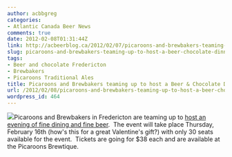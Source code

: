 ```yaml
---
author: acbbgreg
categories:
- Atlantic Canada Beer News
comments: true
date: 2012-02-08T01:31:44Z
link: http://acbeerblog.ca/2012/02/07/picaroons-and-brewbakers-teaming-up-to-host-a-beer-chocolate-dinner/
slug: picaroons-and-brewbakers-teaming-up-to-host-a-beer-chocolate-dinner
tags:
- Beer and chocolate Fredericton
- Brewbakers
- Picaroons Traditional Ales
title: Picaroons and Brewbakers teaming up to host a Beer & Chocolate Dinner
url: /2012/02/08/picaroons-and-brewbakers-teaming-up-to-host-a-beer-chocolate-dinner/
wordpress_id: 464
---
```


[![](http://acbeerblog.ca/wp-content/uploads/2012/02/beerandchocolatesmaller1.jpg)](http://acbeerblog.ca/wp-content/uploads/2012/02/beerandchocolatesmaller1.jpg)Picaroons and Brewbakers in Fredericton are teaming up to [host an evening of fine dining and fine beer](http://www.picaroonspub.com/profiles/blogs/a-beer-choclate-dinner-at-brewbakers).  The event will take place Thursday, February 16th (how's this for a great Valentine's gift?) with only 30 seats available for the event.  Tickets are going for $38 each and are available at the Picaroons Brewtique.
